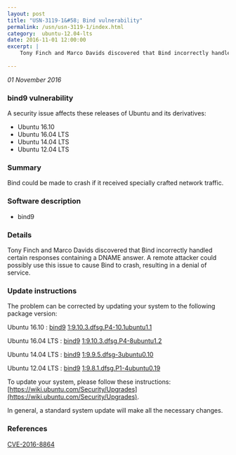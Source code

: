 ```yaml
---
layout: post
title: "USN-3119-1&#58; Bind vulnerability"
permalink: /usn/usn-3119-1/index.html
category:  ubuntu-12.04-lts
date: 2016-11-01 12:00:00
excerpt: |
    Tony Finch and Marco Davids discovered that Bind incorrectly handled certain responses containing a DNAME answer. A remote attacker could possibly use this issue to cause Bind to crash, resulting in a denial of service. 
    
--- 
```

 
 

*01 November 2016*

### bind9 vulnerability

A security issue affects these releases of Ubuntu and its derivatives:

* Ubuntu 16.10
* Ubuntu 16.04 LTS
* Ubuntu 14.04 LTS
* Ubuntu 12.04 LTS

### Summary

Bind could be made to crash if it received specially crafted network traffic.

### Software description

* bind9 

### Details

Tony Finch and Marco Davids discovered that Bind incorrectly handled certain responses containing a DNAME answer. A remote attacker could possibly use this issue to cause Bind to crash, resulting in a denial of service. 

### Update instructions

The problem can be corrected by updating your system to the following package version:

Ubuntu 16.10
 : [bind9](https://launchpad.net/ubuntu/+source/bind9) <span> [1:9.10.3.dfsg.P4-10.1ubuntu1.1](https://launchpad.net/ubuntu/+source/bind9/1:9.10.3.dfsg.P4-10.1ubuntu1.1) </span> 

Ubuntu 16.04 LTS
 : [bind9](https://launchpad.net/ubuntu/+source/bind9) <span> [1:9.10.3.dfsg.P4-8ubuntu1.2](https://launchpad.net/ubuntu/+source/bind9/1:9.10.3.dfsg.P4-8ubuntu1.2) </span> 

Ubuntu 14.04 LTS
 : [bind9](https://launchpad.net/ubuntu/+source/bind9) <span> [1:9.9.5.dfsg-3ubuntu0.10](https://launchpad.net/ubuntu/+source/bind9/1:9.9.5.dfsg-3ubuntu0.10) </span> 

Ubuntu 12.04 LTS
 : [bind9](https://launchpad.net/ubuntu/+source/bind9) <span> [1:9.8.1.dfsg.P1-4ubuntu0.19](https://launchpad.net/ubuntu/+source/bind9/1:9.8.1.dfsg.P1-4ubuntu0.19) </span> 

To update your system, please follow these instructions: [https://wiki.ubuntu.com/Security/Upgrades](https://wiki.ubuntu.com/Security/Upgrades).

In general, a standard system update will make all the necessary changes. 

### References

 
 [CVE-2016-8864](http://people.ubuntu.com/~ubuntu-security/cve/CVE-2016-8864)
 

